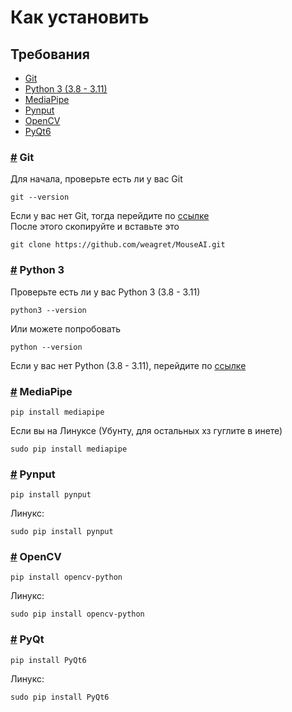 # Как установить

## Требования

-   [Git](#git-section)
-   [Python 3 (3.8 - 3.11)](#python-section)
-   [MediaPipe](#mediapipe-section)
-   [Pynput](#pynput-section)
-   [OpenCV](#opencv-python-section)
-   [PyQt6](#pyqt-section)

<h3 id="git-section">
    <a aria-hidden="true" href="#git-section">#</a>
    Git
</h3>
Для начала, проверьте есть ли у вас Git

```
git --version
```

Если у вас нет Git, тогда перейдите по [ссылке][1]  
После этого скопируйте и вставьте это

```
git clone https://github.com/weagret/MouseAI.git
```

<h3 id="python-section">
    <a aria-hidden="true" href="#python-section">#</a>
    Python 3
</h3>
Проверьте есть ли у вас Python 3 (3.8 - 3.11)

```
python3 --version
```

Или можете попробовать

```
python --version
```

Если у вас нет Python (3.8 - 3.11), перейдите по [ссылке][2]

<h3 id="mediapipe-section">
    <a aria-hidden="true" href="#mediapipe-section">#</a>
    MediaPipe
</h3>

```
pip install mediapipe
```

Если вы на Линуксе (Убунту, для остальных хз гуглите в инете)

```
sudo pip install mediapipe
```

<h3 id="pynput-section">
    <a aria-hidden="true" href="#pynput-section">#</a>
    Pynput
</h3>

```
pip install pynput
```

Линукс:

```
sudo pip install pynput
```

<h3 id="opencv-python-section">
    <a aria-hidden="true" href="#opencv-python-section">#</a>
    OpenCV
</h3>

```
pip install opencv-python
```

Линукс:

```
sudo pip install opencv-python
```

<h3 id="pyqt-section">
    <a aria-hidden="true" href="#pyqt-section">#</a>
    PyQt
</h3>

```
pip install PyQt6
```

Линукс:

```
sudo pip install PyQt6
```

[1]: https://git-scm.com/book/en/v2/Getting-Started-Installing-Git
[2]: https://kinsta.com/knowledgebase/install-python/#how-to-install-python
